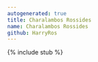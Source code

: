 ```yaml
---
autogenerated: true
title: Charalambos Rossides
name: Charalambos Rossides
github: HarryRos
---
```

{% include stub %}

